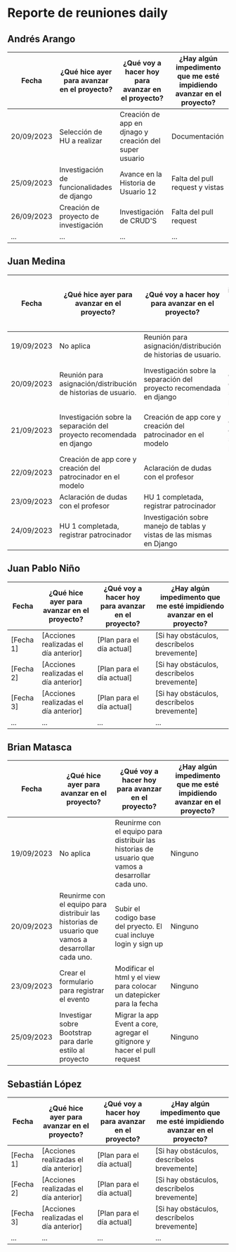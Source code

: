 # Reporte de reuniones daily

## Andrés Arango 

| Fecha       | ¿Qué hice ayer para avanzar en el proyecto? | ¿Qué voy a hacer hoy para avanzar en el proyecto? | ¿Hay algún impedimento que me esté impidiendo avanzar en el proyecto? |
|-------------|-------------------------------------------|----------------------------------------------------|-----------------------------------------------------------------------|
| 20/09/2023   | Selección de HU a realizar      | Creación de app en djnago y creación del super usuario                         | Documentación                          |
| 25/09/2023   | Investigación de funcionalidades de django      | Avance en la Historia de Usuario 12                         | Falta del pull request y vistas                          |
| 26/09/2023   | Creación de proyecto de investigación      | Investigación de CRUD'S                         | Falta del pull request                          |
| ...         | ...                                       | ...                                                | ...                                                                   |

## Juan Medina

| Fecha       | ¿Qué hice ayer para avanzar en el proyecto? | ¿Qué voy a hacer hoy para avanzar en el proyecto? | ¿Hay algún impedimento que me esté impidiendo avanzar en el proyecto? |
|-------------|-------------------------------------------|----------------------------------------------------|-----------------------------------------------------------------------|
| 19/09/2023   | No aplica      | Reunión para asignación/distribución de historias de usuario.                 | Ninguno                          |
| 20/09/2023   | Reunión para asignación/distribución de historias de usuario.      | Investigación sobre la separación del proyecto recomendada en django          | Dudas sobre cómo debería estar separado el proyecto.                          |
| 21/09/2023   |  Investigación sobre la separación del proyecto recomendada en django | Creación de app core y creación del patrocinador en el modelo       | Dudas sobre cómo debería estar separado el proyecto.                          |
| 22/09/2023        | Creación de app core y creación del patrocinador en el modelo   | Aclaración de dudas con el profesor           | Ninguno      |
| 23/09/2023 | Aclaración de dudas con el profesor | HU 1 completada, registrar patrocinador | Ninguno |
| 24/09/2023 | HU 1 completada, registrar patrocinador | Investigación sobre manejo de tablas y vistas de las mismas en Django | Ninguno |

## Juan Pablo Niño

| Fecha       | ¿Qué hice ayer para avanzar en el proyecto? | ¿Qué voy a hacer hoy para avanzar en el proyecto? | ¿Hay algún impedimento que me esté impidiendo avanzar en el proyecto? |
|-------------|-------------------------------------------|----------------------------------------------------|-----------------------------------------------------------------------|
| [Fecha 1]   | [Acciones realizadas el día anterior]      | [Plan para el día actual]                         | [Si hay obstáculos, descríbelos brevemente]                          |
| [Fecha 2]   | [Acciones realizadas el día anterior]      | [Plan para el día actual]                         | [Si hay obstáculos, descríbelos brevemente]                          |
| [Fecha 3]   | [Acciones realizadas el día anterior]      | [Plan para el día actual]                         | [Si hay obstáculos, descríbelos brevemente]                          |
| ...         | ...                                       | ...                                                | ...                                                                   |
## Brian Matasca

| Fecha       | ¿Qué hice ayer para avanzar en el proyecto? | ¿Qué voy a hacer hoy para avanzar en el proyecto? | ¿Hay algún impedimento que me esté impidiendo avanzar en el proyecto? |
|-------------|-------------------------------------------|----------------------------------------------------|-----------------------------------------------------------------------|
| 19/09/2023   | No aplica | Reunirme con el equipo para distribuir las historias de usuario que vamos a desarrollar cada uno. | Ninguno |
| 20/09/2023   | Reunirme con el equipo para distribuir las historias de usuario que vamos a desarrollar cada uno. | Subir el codigo base del pryecto. El cual incluye login y sign up | Ninguno |
| 23/09/2023   | Crear el formulario para registrar el evento | Modificar el html y el view para colocar un datepicker para la fecha | Ninguno |
| 25/09/2023   | Investigar sobre Bootstrap para darle estilo al proyecto | Migrar la app Event a core, agregar el gitignore y hacer el pull request | Ninguno |

## Sebastián López

| Fecha       | ¿Qué hice ayer para avanzar en el proyecto? | ¿Qué voy a hacer hoy para avanzar en el proyecto? | ¿Hay algún impedimento que me esté impidiendo avanzar en el proyecto? |
|-------------|-------------------------------------------|----------------------------------------------------|-----------------------------------------------------------------------|
| [Fecha 1]   | [Acciones realizadas el día anterior]      | [Plan para el día actual]                         | [Si hay obstáculos, descríbelos brevemente]                          |
| [Fecha 2]   | [Acciones realizadas el día anterior]      | [Plan para el día actual]                         | [Si hay obstáculos, descríbelos brevemente]                          |
| [Fecha 3]   | [Acciones realizadas el día anterior]      | [Plan para el día actual]                         | [Si hay obstáculos, descríbelos brevemente]                          |
| ...         | ...                                       | ...                                                | ...                                                                   |
